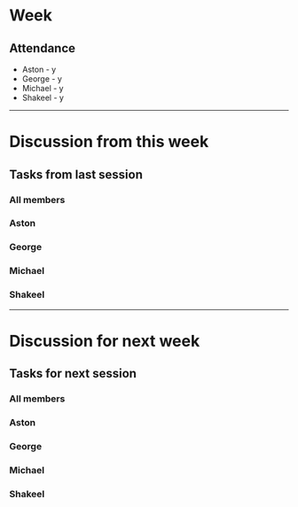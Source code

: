 # Week

## Attendance

* Aston   - y
* George  - y
* Michael - y
* Shakeel - y

********

# Discussion from this week

## Tasks from last session

### All members

### Aston

### George

### Michael

### Shakeel

********

# Discussion for next week

## Tasks for next session

### All members

### Aston

### George

### Michael

### Shakeel
